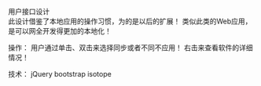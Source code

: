 用户接口设计<br/>
此设计借鉴了本地应用的操作习惯，为的是以后的扩展！
类似此类的Web应用，是可以网全开发得更加的本地化！



操作：
用户通过单击、双击来选择同步或者不同不应用！
右击来查看软件的详细情况！

技术：
jQuery
bootstrap
isotope

